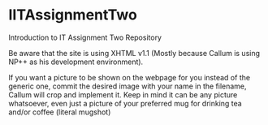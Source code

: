 # IITAssignmentTwo
Introduction to IT Assignment Two Repository

Be aware that the site is using XHTML v1.1 (Mostly because Callum is using NP++ as his development environment).

If you want a picture to be shown on the webpage for you instead of the generic one, commit the desired image with your name in the filename, Callum will crop and implement it.
Keep in mind it can be any picture whatsoever, even just a picture of your preferred mug for drinking tea and/or coffee (literal mugshot)